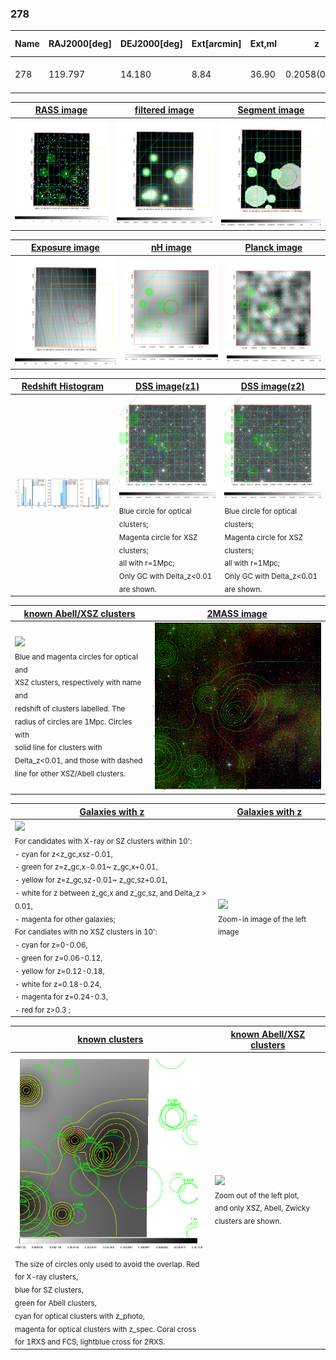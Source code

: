 <div STYLE="page-break-after: always;"></div>

### 278

|Name|RAJ2000[deg]|DEJ2000[deg] |Ext[arcmin]| Ext,ml | z | z_src| C|GC(XSZ,Delta_z<0.01)| GC(OPT,Delta_z<0.01)|GC| R_sig[arcmin] | R500[arcmin] | R500[Mpc]| CRsig[c/s] | CR500[c/s] |L500[1E44 erg/s]|F500[1E-12 erg/s/cm^2]| M500[1E14 Msun]|Tx[keV]|Cnt_sig|Beta|Rc[arcmin]|Comment|Alias|
|---|---|---|---|---|---|------|---|--------|---------|----------|---|---|---|---|---|---|---|---|---|---|---|---|---|---|
|278| 119.797| 14.180| 8.84| 36.90| 0.2058(0.005)| z1,| G| -| -| F20, N, W| 11.238| 5.455| 1.104| 0.160(0.046)| 0.147(0.042)| 3.479(0.817)| 2.840(0.667)| 4.70(0.53)| 5.95(0.42)| 34.5| 0.823(-0.169+0.125)| 8.494(-1.995+1.681)| -| t411|

|[RASS image](../image/278/278_img.pdf)|[filtered image](../image/278/278_fil.pdf)|[Segment image](../image/278/278_seg.pdf)|
|-------------------|--------------------|-------------------|
| <img src="../image/278/278_img.png" width="300">  | <img src="../image/278/278_fil.png" width="300">   | <img src="../image/278/278_seg.png" width="300">  |

|[Exposure image](../image/278/278_mex.pdf)| [nH image](../image/278/278_nh.pdf)| [Planck image](../image/278/278_p.pdf)|
|-------------------|--------------------|-------------------|
|<img src="../image/278/278_mex.png" width="300">   | <img src="../image/278/278_nh.png" width="300">    | <img src="../image/278/278_p.png" width="300"> |

|[Redshift Histogram](../image/278/278_zg.pdf) | [DSS image(z1)](../image/278/278_dss_z1.pdf)      |  [DSS image(z2)](../image/278/278_dss_z2.pdf)    |
|-------------------|--------------------|-------------------|
|<img src="../image/278/278_zg.png" width="300"> |<img src="../image/278/278_dss_z1.png" width="300"> <sub><br>Blue circle for optical clusters; <br>Magenta circle for XSZ clusters; <br>all with r=1Mpc; <br>Only GC with Delta_z<0.01 are shown. </sub>| <img src="../image/278/278_dss_z2.png" width="300"><sub><br>Blue circle for optical clusters; <br>Magenta circle for XSZ clusters; <br>all with r=1Mpc; <br>Only GC with Delta_z<0.01 are shown. </sub> |

|[known Abell/XSZ clusters](../image/278/278_m.pdf) | [2MASS image](../image/278/278_2mass.pdf)      |
|-------------------|-------------------|
|<img src=../image/278/278_m.png width="300"> <br><sub>Blue and magenta circles for optical and <br>XSZ clusters, respectively with name and <br>redshift of clusters labelled. The <br>radius of circles are 1Mpc. Circles with <br>solid line for clusters with <br>Delta_z<0.01, and those with dashed <br>line for other XSZ/Abell clusters.        </sub>|<img src="../image/278/278_2mass.png" width="300">  |

|[Galaxies with z](../image/278/278_opt_ned.pdf) |[Galaxies with z](../image/278/278_opt_ned_zoom.pdf) |
|-------------------|-------------------|
| <img src=../image/278/278_opt_ned.png width="300"> <br><sub> For candidates with X-ray or SZ clusters within 10': <br> - cyan for z<z_gc,xsz-0.01, <br> - green for z=z_gc,x-0.01~ z_gc,x+0.01, <br> - yellow for z=z_gc,sz-0.01~ z_gc,sz+0.01, <br> - white for z between z_gc,x and z_gc,sz, and Delta_z > 0.01, <br> - magenta for other galaxies; <br>For candiates with no XSZ clusters in 10': <br> - cyan for z=0-0.06, <br> - green for z=0.06-0.12, <br> - yellow for z=0.12-0.18, <br> - white for z=0.18-0.24, <br> - magenta for z=0.24-0.3, <br> - red for z>0.3 ;  </sub>|<img src=../image/278/278_opt_ned_zoom.png width="300">  <br><sub> Zoom-in image of the left image</sub>|

|[known clusters](../image/278/278_gc.pdf) |[known Abell/XSZ clusters](../image/278/278_gc_large.pdf) |
|-------------------|-------------------|
| <img src=../image/278/278_gc.png width="300"> <br><sub> The size of circles only used to avoid the overlap. Red for X-ray clusters, <br> blue for SZ clusters, <br> green for Abell clusters, <br> cyan for optical clusters with z_photo, <br> magenta for optical clusters with z_spec. Coral cross for 1RXS and FCS, lightblue cross for 2RXS. </sub>|<img src=../image/278/278_gc_large.png width="300"> <br><sub> Zoom out of the left plot, <br> and only XSZ, Abell, Zwicky clusters are shown. </sub> |



